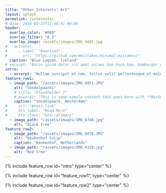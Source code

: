 ```yaml
---
title: "Other Interests: Art"
layout: splash
permalink: /interests/
# date: 2016-03-23T11:48:41-04:00
header:
  overlay_color: "#000"
  overlay_filter: "0.2"
  overlay_image: /assets/images/IMG_4895.jpg
#   actions:
#     - label: "Download"
#       url: "https://github.com/mmistakes/minimal-mistakes/"
  caption: "Blue Lagoon, Iceland"
# excerpt: "Bacon ipsum dolor sit amet salami ham hock ham, hamburger corned beef short ribs kielbasa biltong t-bone drumstick tri-tip tail sirloin pork chop."
intro: 
  - excerpt: 'Nullam suscipit et nam, tellus velit pellentesque at malesuada, enim eaque. Quis nulla, netus tempor in diam gravida tincidunt, *proin faucibus* voluptate felis id sollicitudin. Centered with `type="center"`'
feature_row1:
  - image_path: "/assets/images/IMG_6951.JPG"
    alt: "Vondelpaark1"
    # title: "Placeholder 1"
    # excerpt: "This is some sample content that goes here with **Markdown** formatting."
    caption: "Vondelpaark, Amsterdam"
#     url: "#test-link"
#     btn_label: "Read More"
#     btn_class: "btn--primary"
  - image_path: "/assets/images/IMG_6746.jpg"
    alt: "Black tree"
feature_row2:
  - image_path: "/assets/images/IMG_6876.JPG"
    alt: "Keukenhof tulip"
    caption: "Keukenhof, Netherlands"
  - image_path: "/assets/images/IMG_4128.jpg"
    alt: "Red tree"
---
```


{% include feature_row id="intro" type="center" %}

{% include feature_row id="feature_row1", type="center" %}

{% include feature_row id="feature_row2" type="center" %}

<!-- {% include feature_row id="feature_row3" type="right" %}

{% include feature_row id="feature_row4" type="center" %} -->